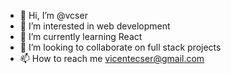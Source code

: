 - 👋 Hi, I’m @vcser
- 👀 I’m interested in web development
- 🌱 I’m currently learning React
- 💞️ I’m looking to collaborate on full stack projects
- 📫 How to reach me vicentecser@gmail.com

<!---
vcser/vcser is a ✨ special ✨ repository because its `README.md` (this file) appears on your GitHub profile.
You can click the Preview link to take a look at your changes.
--->

